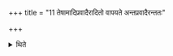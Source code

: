 +++
title = "11 तेषामादिप्रवादैरादितो वापयते अन्तप्रवादैरन्ततः"

+++

<details><summary>थिते</summary>

तेषामादिप्रवादैरादितो वापयते । अन्तप्रवादैरन्ततः ११
</details>
